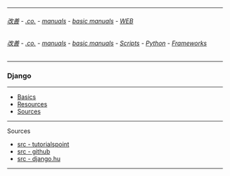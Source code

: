 
---

###### [改善](https://github.com/ttltrk/0C/blob/master/README.MD) - [.co.](https://github.com/ttltrk/PRG/blob/master/CODING.MD) - [manuals](https://github.com/ttltrk/PRG/blob/master/MAN.MD) - [basic manuals](https://github.com/ttltrk/PRG/blob/master/MANUALS.MD) - [WEB](https://github.com/ttltrk/WEB/blob/master/BMW/BMW.MD) 

###### [改善](https://github.com/ttltrk/0C/blob/master/README.MD) - [.co.](https://github.com/ttltrk/PRG/blob/master/CODING.MD) - [manuals](https://github.com/ttltrk/PRG/blob/master/MAN.MD) - [basic manuals](https://github.com/ttltrk/PRG/blob/master/MANUALS.MD) - [Scripts](https://github.com/ttltrk/PRG/blob/master/PY/DOC/SC/SC.MD) - [Python](https://github.com/ttltrk/PRG/blob/master/PY/DOC/OPYM/OPYM.MD) - [Frameworks](https://github.com/ttltrk/PRG/blob/master/PY/DOC/OPYM/08/FRAME.MD)

---

### Django

---

* [Basics](https://github.com/ttltrk/PRG/blob/master/DJANGO/DOC/BDJM/01/BASICS.MD)
* [Resources]()
* [Sources]()

---

Sources

* [src - tutorialspoint](https://www.tutorialspoint.com/django/index.htm)
* [src - github](https://github.com/django/django)
* [src - django.hu](http://django.hu/)

---

